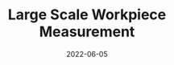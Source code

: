 ---
title: "Large Scale Workpiece Measurement"
collection: Proejct
type: "Undergraduate Thesis Project"
permalink: /projects/Large Scale Workpiece Measurement
venue: "Shanghai Jiao Tong University, Mechanical Engineering Department"
date: 2022-06-05
location: "Shanghai, China"
---